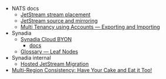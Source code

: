 - NATS docs
  - [JetStream stream placement](https://docs.nats.io/nats-concepts/jetstream/streams#placement)
  - [JetStream source and mirroring](https://docs.nats.io/nats-concepts/jetstream/source_and_mirror)
  - [Multi Tenancy using Accounts — Exporting and Importing](https://docs.nats.io/running-a-nats-service/configuration/securing_nats/accounts#exporting-and-importing)
- Synadia
  - [Synadia Cloud BYON](https://www.synadia.com/blog/synadia-cloud-byon)
    - [docs](https://docs.synadia.com/cloud/byon#importing-an-existing-system)
  - [Glossary — Leaf Nodes](https://www.synadia.com/glossary/nats-leaf-nodes)
- Synadia internal
  - [Hosted JetStream Migration](https://docs.google.com/document/d/1eZ0J1GlzDjVWPuzrwI22DA8DZmJxQPGNurMGJTAx6rU/)
- [Multi-Region Consistency: Have Your Cake and Eat it Too!](https://www.synadia.com/blog/multi-cluster-consistency-models)
